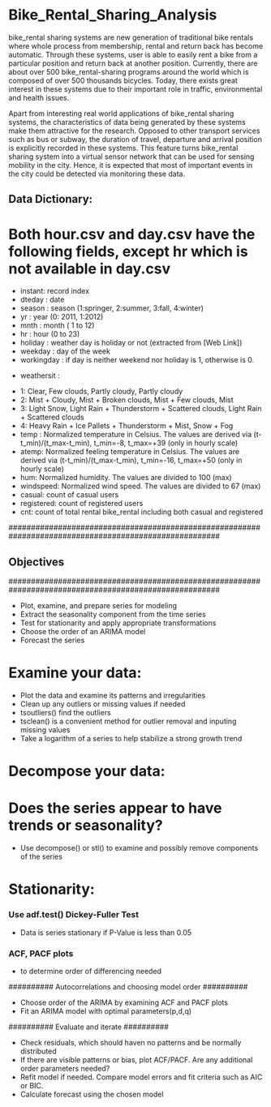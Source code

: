 # Bike_Rental_Sharing_Analysis

bike_rental sharing systems are new generation of traditional bike rentals where whole process from membership, 
rental and return back has become automatic. Through these systems, user is able to easily rent a bike 
from a particular position and return back at another position. Currently, there are about over 500 
bike_rental-sharing programs around the world which is composed of over 500 thousands bicycles. Today, there 
exists great interest in these systems due to their important role in traffic, environmental and health issues. 

Apart from interesting real world applications of bike_rental sharing systems, the characteristics of data 
being generated by these systems make them attractive for the research. Opposed to other transport 
services such as bus or subway, the duration of travel, departure and arrival position is explicitly
recorded in these systems. This feature turns bike_rental sharing system into a virtual sensor network that 
can be used for sensing mobility in the city. Hence, it is expected that most of important events in 
the city could be detected via monitoring these data.

## Data Dictionary:

# Both hour.csv and day.csv have the following fields, except hr which is not available in day.csv

 - instant: record index
 - dteday : date
 - season : season (1:springer, 2:summer, 3:fall, 4:winter)
 - yr : year (0: 2011, 1:2012)
 - mnth : month ( 1 to 12)
 - hr : hour (0 to 23)
 - holiday : weather day is holiday or not (extracted from [Web Link])
 - weekday : day of the week
 - workingday : if day is neither weekend nor holiday is 1, otherwise is 0.
 + weathersit : 
 - 1: Clear, Few clouds, Partly cloudy, Partly cloudy
 - 2: Mist + Cloudy, Mist + Broken clouds, Mist + Few clouds, Mist
 - 3: Light Snow, Light Rain + Thunderstorm + Scattered clouds, Light Rain + Scattered clouds
 - 4: Heavy Rain + Ice Pallets + Thunderstorm + Mist, Snow + Fog
 - temp : Normalized temperature in Celsius. The values are derived via (t-t_min)/(t_max-t_min), t_min=-8, t_max=+39 (only in hourly scale)
 - atemp: Normalized feeling temperature in Celsius. The values are derived via (t-t_min)/(t_max-t_min), t_min=-16, t_max=+50 (only in hourly scale)
 - hum: Normalized humidity. The values are divided to 100 (max)
 - windspeed: Normalized wind speed. The values are divided to 67 (max)
 - casual: count of casual users
 - registered: count of registered users
 - cnt: count of total rental bike_rental including both casual and registered


#######################################################################################################
## Objectives
#######################################################################################################

 - Plot, examine, and prepare series for modeling
 - Extract the seasonality component from the time series
 - Test for stationarity and apply appropriate transformations
 - Choose the order of an ARIMA model
 - Forecast the series

 # Examine your data:

   - Plot the data and examine its patterns and irregularities
   - Clean up any outliers or missing values if needed
   - tsoutliers() find the outliers
   - tsclean() is a convenient method for outlier removal and inputing missing values
   - Take a logarithm of a series to help stabilize a strong growth trend

# Decompose your data:
   
   # Does the series appear to have trends or seasonality?
    
   - Use decompose() or stl() to examine and possibly remove components of the series

# Stationarity:

   ### Use adf.test() Dickey-Fuller Test
   
   - Data is  series stationary if P-Value is less than 0.05
  
   ### ACF, PACF plots 
   
   - to determine order of differencing needed 

########## Autocorrelations and choosing model order ########## 
   
   - Choose order of the ARIMA by examining ACF and PACF plots
   -  Fit an ARIMA model with optimal parameters(p,d,q)

########## Evaluate and iterate ########## 

    
   - Check residuals, which should haven no patterns and be normally distributed
   - If there are visible patterns or bias, plot ACF/PACF. Are any additional order parameters needed?
   - Refit model if needed. Compare model errors and fit criteria such as AIC or BIC.
   - Calculate forecast using the chosen model





